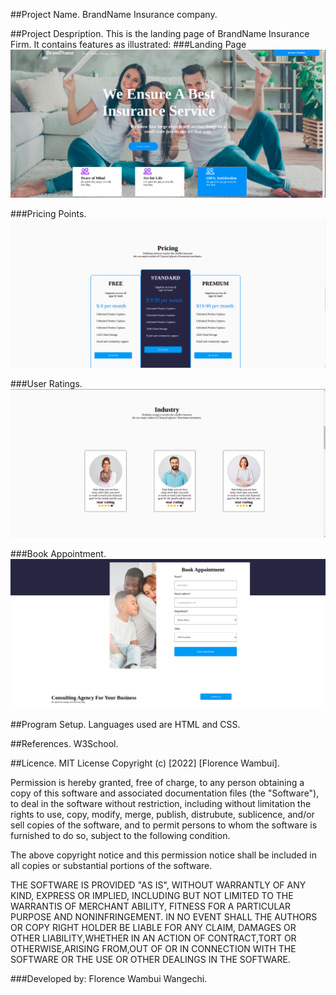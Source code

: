 ##Project Name.
BrandName Insurance company.

##Project Despription.
This is the landing page of BrandName Insurance Firm. 
It contains features as illustrated:
###Landing Page
![](pictures/landingpage.png)

###Pricing Points.
![](pictures/pricingoptions.png)

###User Ratings.
![](pictures/Userrating.png)

###Book Appointment.
![](pictures/bookappointment.png)

##Program Setup.
Languages used are HTML and CSS.

##References.
W3School.

##Licence.
MIT License Copyright (c) [2022] [Florence Wambui].

Permission is hereby granted, free of charge, to any person obtaining a copy of this software and associated documentation files (the "Software"), to deal in the software without restriction, including without limitation the rights to use, copy, modify, merge, publish, distrubute, sublicence, and/or sell copies of the software, and to permit persons to whom the software is furnished to do so, subject to the following condition.

The above copyright notice and this permission notice shall be included in all copies or substantial portions of the software.

THE SOFTWARE IS PROVIDED "AS IS", WITHOUT WARRANTLY OF ANY KIND, EXPRESS OR IMPLIED, INCLUDING BUT NOT LIMITED TO THE WARRANTIS OF MERCHANT ABILITY, FITNESS FOR A PARTICULAR PURPOSE AND NONINFRINGEMENT. IN NO EVENT SHALL THE AUTHORS OR COPY RIGHT HOLDER BE LIABLE FOR ANY CLAIM, DAMAGES OR OTHER LIABILITY,WHETHER IN AN ACTION OF CONTRACT,TORT OR OTHERWISE,ARISING FROM,OUT OF OR IN CONNECTION WITH THE SOFTWARE OR THE USE OR OTHER DEALINGS IN THE SOFTWARE.

###Developed by:
Florence Wambui Wangechi.